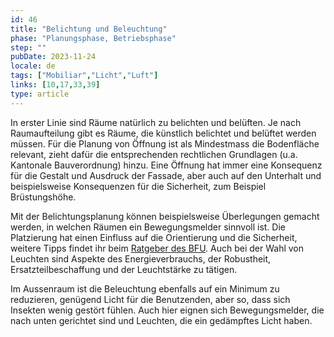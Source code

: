 ```yaml
---
id: 46
title: "Belichtung und Beleuchtung"
phase: "Planungsphase, Betriebsphase"
step: ""
pubDate: 2023-11-24
locale: de
tags: ["Mobiliar","Licht","Luft"]
links: [10,17,33,39]
type: article
---
```


In erster Linie sind Räume natürlich zu belichten und belüften. Je nach Raumaufteilung gibt es Räume, die künstlich belichtet und belüftet werden müssen. Für die Planung von Öffnung ist als Mindestmass die Bodenfläche relevant, zieht dafür die entsprechenden rechtlichen Grundlagen (u.a. Kantonale Bauverordnung) hinzu. Eine Öffnung hat immer eine Konsequenz für die Gestalt und Ausdruck der Fassade, aber auch auf den Unterhalt und beispielsweise Konsequenzen für die Sicherheit, zum Beispiel Brüstungshöhe.  

Mit der Belichtungsplanung können beispielsweise Überlegungen gemacht werden, in welchen Räumen ein Bewegungsmelder sinnvoll ist. Die Platzierung hat einen Einfluss auf die Orientierung und die Sicherheit, weitere Tipps findet ihr beim [Ratgeber des BFU](https://www.bfu.ch/de/ratgeber/beleuchtung). Auch bei der Wahl von Leuchten sind Aspekte des Energieverbrauchs, der Robustheit, Ersatzteilbeschaffung und der Leuchtstärke zu tätigen.

Im Aussenraum ist die Beleuchtung ebenfalls auf ein Minimum zu reduzieren, genügend Licht für die Benutzenden, aber so, dass sich Insekten wenig gestört fühlen. Auch hier eignen sich Bewegungsmelder, die nach unten gerichtet sind und Leuchten, die ein gedämpftes Licht haben.
